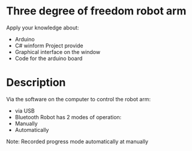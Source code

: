 # Three degree of freedom robot arm
Apply your knowledge about:
 - Arduino
 - C# winform
Project provide
 - Graphical interface on the window 
 - Code for the arduino board
  
# Description
Via the software on the computer to control the robot arm: 
 - via USB 
 - Bluetooth
Robot has 2 modes of operation:
 - Manually 
 - Automatically
  
Note: Recorded progress mode automatically at manually
